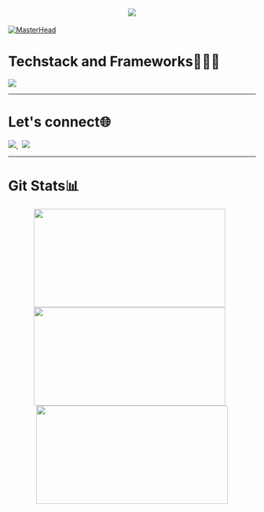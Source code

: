 <h1 align="center">
    <img src="https://readme-typing-svg.herokuapp.com/?font=Ubuntu+Mono&weight=450&duration=3000&pause=1000&vCenter=true&random=true&width=300&height=50&lines=Hi,+I'm+Hardik:);A+passionate+programmer;On+a+journey+to+learn!!;" /><br>
</h1>

[![MasterHead](https://user-images.githubusercontent.com/74038190/225813708-98b745f2-7d22-48cf-9150-083f1b00d6c9.gif)](https://github.com/hardik18-hk19)

<div align="left">
  <h1>Techstack and Frameworks👩🏼‍💻 </h1>
  <img src="https://skillicons.dev/icons?i=cpp,c,javascript,typescript,tailwind,notion,mongodb,express,react,nodejs,firebase,bootstrap,html,css,github,nextjs,java,graphql" />
</div>

<hr>

<div align="left">
  <h1>Let's connect🌐</h1>
  <a href="mailto:hardikagarwal1763@gmail.com">
    <img src="https://img.shields.io/badge/Gmail-333333?style=for-the-badge&logo=gmail&logoColor=red" />
  </a>&nbsp;  
  <a href="https://linkedin.com/in/hardik-agarwal18" target="_blank">
    <img src="https://img.shields.io/badge/LinkedIn-0077B5?style=for-the-badge&logo=linkedin&logoColor=white" />
  </a>
</div>

<hr>  

<h1 align="left">Git Stats📊</h1>

<div align="center">
  <img width="390" height="200" src="https://github-readme-streak-stats-salesp07.vercel.app/?user=hardik18-hk19&count_private=true&theme=react&border_radius=10&cache_seconds=600" style="display: inline-block; margin-right: 10px;" />
  <img width="390" height="200" src="https://github-readme-stats-salesp07.vercel.app/api?username=hardik18-hk19&count_private=true&show_icons=true&theme=react&rank_icon=github&border_radius=10&cache_seconds=600" style="display: inline-block; margin-right: 10px;" />
  <img width="390" height="200" src="https://github-readme-stats-salesp07.vercel.app/api/top-langs/?username=hardik18-hk19&hide=HTML&langs_count=8&layout=compact&theme=react&border_radius=10&size_weight=0.5&count_weight=0.5&exclude_repo=github-readme-stats&cache_seconds=600" style="display: inline-block;" />
</div>

